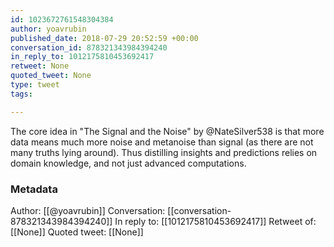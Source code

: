 ```yaml
---
id: 1023672761548304384
author: yoavrubin
published_date: 2018-07-29 20:52:59 +00:00
conversation_id: 878321343984394240
in_reply_to: 1012175810453692417
retweet: None
quoted_tweet: None
type: tweet
tags:

---
```


The core idea in "The Signal and the Noise" by @NateSilver538 is that more data means much more noise and metanoise than signal (as there are not many truths lying around). Thus distilling insights and predictions relies on domain knowledge, and not just advanced computations.

### Metadata

Author: [[@yoavrubin]]
Conversation: [[conversation-878321343984394240]]
In reply to: [[1012175810453692417]]
Retweet of: [[None]]
Quoted tweet: [[None]]
